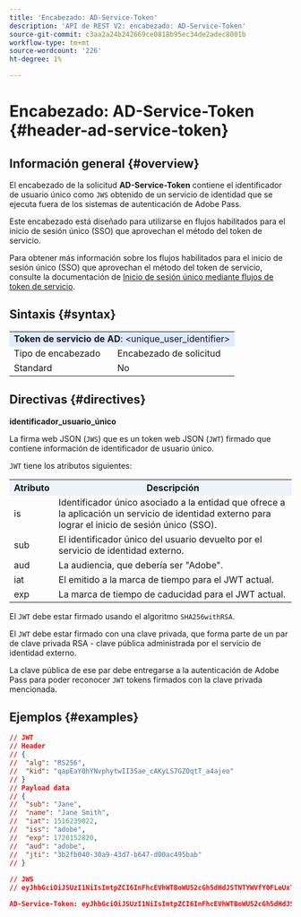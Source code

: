 ```yaml
---
title: 'Encabezado: AD-Service-Token'
description: 'API de REST V2: encabezado: AD-Service-Token'
source-git-commit: c3aa2a24b242669ce0818b95ec34de2adec8001b
workflow-type: tm+mt
source-wordcount: '226'
ht-degree: 1%

---
```



# Encabezado: AD-Service-Token {#header-ad-service-token}

## Información general {#overview}

El encabezado de la solicitud <b>AD-Service-Token</b> contiene el identificador de usuario único como `JWS` obtenido de un servicio de identidad que se ejecuta fuera de los sistemas de autenticación de Adobe Pass.

Este encabezado está diseñado para utilizarse en flujos habilitados para el inicio de sesión único (SSO) que aprovechan el método del token de servicio.

Para obtener más información sobre los flujos habilitados para el inicio de sesión único (SSO) que aprovechan el método del token de servicio, consulte la documentación de [Inicio de sesión único mediante flujos de token de servicio](../../flows/single-sign-on-flows/rest-api-v2-single-sign-on-service-token-flows.md).

## Sintaxis {#syntax}

<table>
   <tr>
      <td style="background-color: #DEEBFF;" colspan="2"><b>Token de servicio de AD</b>: &lt;unique_user_identifier&gt;</td>
   </tr>
   <tr>
      <td>Tipo de encabezado</td>
      <td>Encabezado de solicitud</td>
   </tr>
   <tr>
      <td>Standard</td>
      <td>No</td>
   </tr>
</table>

## Directivas {#directives}

<b>identificador_usuario_único</b>

La firma web JSON (`JWS`) que es un token web JSON (`JWT`) firmado que contiene información de identificador de usuario único.

`JWT` tiene los atributos siguientes:

<table>
   <tr>
      <th style="background-color: #EFF2F7; width: 15%;">Atributo</th>
      <th style="background-color: #EFF2F7;">Descripción</th>
   </tr>
   <tr>
      <td>is</td>
      <td>Identificador único asociado a la entidad que ofrece a la aplicación un servicio de identidad externo para lograr el inicio de sesión único (SSO).</td>
   </tr>
   <tr>
      <td>sub</td>
      <td>El identificador único del usuario devuelto por el servicio de identidad externo.</td>
   </tr>
   <tr>
      <td>aud</td>
      <td>La audiencia, que debería ser "Adobe".</td>
   </tr>
   <tr>
      <td>iat</td>
      <td>El emitido a la marca de tiempo para el JWT actual.</td>
   </tr>
   <tr>
      <td>exp</td>
      <td>La marca de tiempo de caducidad para el JWT actual.</td>
   </tr>
</table>

El `JWT` debe estar firmado usando el algoritmo `SHA256withRSA`.

El `JWT` debe estar firmado con una clave privada, que forma parte de un par de clave privada RSA - clave pública administrada por el servicio de identidad externo.

La clave pública de ese par debe entregarse a la autenticación de Adobe Pass para poder reconocer `JWT` tokens firmados con la clave privada mencionada.

## Ejemplos {#examples}

```JSON
// JWT
// Header
// {
//  "alg": "RS256",
//  "kid": "qapEaY0hYNvphytwII3Sae_cAKyLS7GZOqtT_a4ajeo"
// }
// Payload data
// {
//  "sub": "Jane",
//  "name": "Jane Smith",
//  "iat": 1516239022,
//  "iss": "adobe",
//  "exp": 1720152820,
//  "aud": "adobe",
//  "jti": "3b2fb040-30a9-43d7-b647-d00ac495bab"
// }
 
// JWS
// eyJhbGciOiJSUzI1NiIsImtpZCI6InFhcEVhWTBoWU52cGh5dHdJSTNTYWVfY0FLeUxTN0daT3F0VF9hNGFqZW8ifQ.eyJzdWIiOiJKYW5lIiwibmFtZSI6IkphbmUgU21pdGgiLCJpYXQiOjE1MTYyMzkwMjIsImlzcyI6ImFkb2JlIiwiZXhwIjoxNzIwMTUyODIwLCJhdWQiOiJhZG9iZSIsImp0aSI6IjNiMmZiMDQwLTMwYTktNDNkNy1iNjQ3LWQwMGFjNDk1YmFiIn0.stHLZFh-635LDNjv9HRHzq912ICNCVGUS3f4RS_bAxpUiUSB6CShS2VvU4V-THEXj7d_zk1mxtPP0QM_pCrh4Vk2GaPRa856Bt_PhsfQY-_benDcB6MIoFX67qrREGncGiv7JEs3ksa-P1YvBYXolT7t52K093kFaQtICfB-aBa8danRZvUrJHjjFoILEpTbQuzxKRN6y36J3p1FZ-SfDuofHp3SnXDrWFRYyXYQnb9WFlhNBxR400-0vzTONZYd097WWy1shMw5V8TvIDvCDE5ifqk31gMdYga-N3JkcTA5QoW7Zl80UV7BhR5v14Va1IZLcbFra_UJdEzbBwW_nA

AD-Service-Token: eyJhbGciOiJSUzI1NiIsImtpZCI6InFhcEVhWTBoWU52cGh5dHdJSTNTYWVfY0FLeUxTN0daT3F0VF9hNGFqZW8ifQ.eyJzdWIiOiJKYW5lIiwibmFtZSI6IkphbmUgU21pdGgiLCJpYXQiOjE1MTYyMzkwMjIsImlzcyI6ImFkb2JlIiwiZXhwIjoxNzIwMTUyODIwLCJhdWQiOiJhZG9iZSIsImp0aSI6IjNiMmZiMDQwLTMwYTktNDNkNy1iNjQ3LWQwMGFjNDk1YmFiIn0.stHLZFh-635LDNjv9HRHzq912ICNCVGUS3f4RS_bAxpUiUSB6CShS2VvU4V-THEXj7d_zk1mxtPP0QM_pCrh4Vk2GaPRa856Bt_PhsfQY-_benDcB6MIoFX67qrREGncGiv7JEs3ksa-P1YvBYXolT7t52K093kFaQtICfB-aBa8danRZvUrJHjjFoILEpTbQuzxKRN6y36J3p1FZ-SfDuofHp3SnXDrWFRYyXYQnb9WFlhNBxR400-0vzTONZYd097WWy1shMw5V8TvIDvCDE5ifqk31gMdYga-N3JkcTA5QoW7Zl80UV7BhR5v14Va1IZLcbFra_UJdEzbBwW_nA
```
